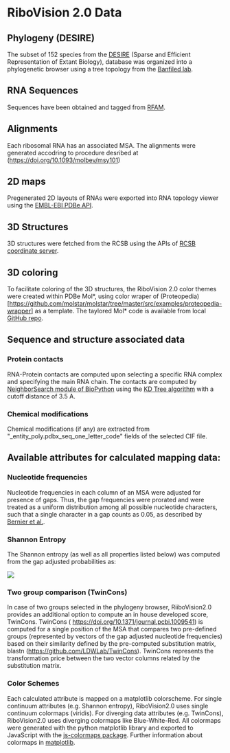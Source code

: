 # RiboVision 2.0 Data
## Phylogeny (DESIRE)
The subset of 152 species from the [DESIRE](https://doi.org/10.1093/molbev/msy101) (Sparse and Efficient Representation of Extant Biology), 
database was organized into a phylogenetic browser using a tree topology from the [Banfiled lab](https://doi.org/10.1038/nmicrobiol.2016.48).

## RNA Sequences
Sequences have been obtained and tagged from [RFAM](https://rfam.org).

## Alignments 
Each ribosomal RNA has an associated MSA. The alignments were generated accodring to procedure desribed at (https://doi.org/10.1093/molbev/msy101)

## 2D maps 
Pregenerated 2D layouts of RNAs were exported into RNA topology viewer using the [EMBL-EBI PDBe API](https://www.ebi.ac.uk/pdbe/static/entry/7k00_1_A.json).

## 3D Structures 
3D structures were fetched from the RCSB  using the APIs of [RCSB coordinate server](https://models.rcsb.org/v1/7k00/).

## 3D coloring
To facilitate coloring of the 3D structures, the RiboVision 2.0 color themes were created within PDBe Mol*, using color wraper of (Proteopedia)[https://github.com/molstar/molstar/tree/master/src/examples/proteopedia-wrapper]  as a template. The taylored Mol* code is available from local [GitHub repo](https://github.com/LDWLab/pdbe-molstar-GT).

## Sequence and structure associated data
### Protein contacts
RNA-Protein contacts are computed upon selecting a specific RNA complex and specifying the main RNA chain. The contacts are computed by [NeighborSearch module of BioPython](https://biopython.org/docs/1.75/api/Bio.PDB.NeighborSearch.html) using the [KD Tree algorithm](https://biopython.org/docs/1.75/api/Bio.KDTree.KDTree.html) with a cutoff distance of 3.5 A.

### Chemical modifications
Chemical modifications (if any) are extracted from "_entity_poly.pdbx_seq_one_letter_code" fields of the selected CIF file. 

## Available attributes for calculated mapping data:
### Nucleotide frequencies
Nucleotide frequencies in each column of an MSA were adjusted for presence of gaps. Thus, the gap frequencies were prorated and were treated as a uniform distribution among all possible nucleotide characters, such that a single character in a gap counts as 0.05, as described by [Bernier et al.](10.1093/molbev/msy101).

### Shannon Entropy
The Shannon entropy (as well as all properties listed below) was computed from the gap adjusted probabilities as:

<img src="https://render.githubusercontent.com/render/math?math=H_{SE}(n) = -\sum_{i=1}^c p_i(n)log_2p_i(n) \approx -\sum_{i=1}^c f_i(n)log_2f_i(n)">

### Two group comparison (TwinCons)
In case of two groups selected in the phylogeny browser, RiiboVision2.0 provides an additional option to compute an in house developed score, TwinCons. TwinCons (
https://doi.org/10.1371/journal.pcbi.1009541) is computed for a single position of the MSA that compares two pre-defined groups (represented by vectors of the gap adjusted nucleotide frequencies) based on their similarity defined by the pre-computed substitution matrix, blastn (https://github.com/LDWLab/TwinCons). TwinCons represents the transformation price between the two vector columns related by the substitution matrix. 

### Color Schemes
Each calculated attribute is mapped on a matplotlib colorscheme. For single continuum attributes (e.g. Shannon entropy), RiboVision2.0 uses single continuum colormaps (viridis). For diverging data attributes (e.g. TwinCons), RiboVision2.0 uses diverging colormaps like Blue-White-Red. All colormaps were generated with the python matplotlib library and exported to JavaScript with the [js-colormaps package](https://github.com/timothygebhard/js-colormaps). Further information about colormaps in [matplotlib](https://bids.github.io/colormap/).
